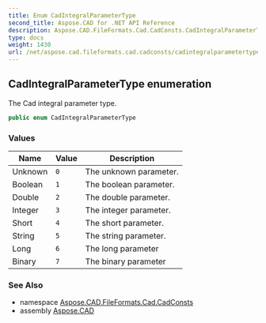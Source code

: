 ```yaml
---
title: Enum CadIntegralParameterType
second_title: Aspose.CAD for .NET API Reference
description: Aspose.CAD.FileFormats.Cad.CadConsts.CadIntegralParameterType enum. The Cad integral parameter type
type: docs
weight: 1430
url: /net/aspose.cad.fileformats.cad.cadconsts/cadintegralparametertype/
---
```

## CadIntegralParameterType enumeration

The Cad integral parameter type.

```csharp
public enum CadIntegralParameterType
```

### Values

| Name | Value | Description |
| --- | --- | --- |
| Unknown | `0` | The unknown parameter. |
| Boolean | `1` | The boolean parameter. |
| Double | `2` | The double parameter. |
| Integer | `3` | The integer parameter. |
| Short | `4` | The short parameter. |
| String | `5` | The string parameter. |
| Long | `6` | The long parameter |
| Binary | `7` | The binary parameter |

### See Also

* namespace [Aspose.CAD.FileFormats.Cad.CadConsts](../../aspose.cad.fileformats.cad.cadconsts/)
* assembly [Aspose.CAD](../../)


